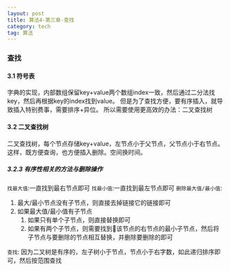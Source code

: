 ```yaml
---
layout: post
title: 算法4-第三章-查找
category: tech
tag: 算法
---
```


### 查找

#### 3.1 符号表

字典的实现，内部数组保留key+value两个数组index一致，然后通过二分法找key，然后再根据key的index找到value。
但是为了查找方便，要有序插入，就导致插入特别费事，需要排序+异位。
所以需要使用更高效的办法：二叉查找树

#### 3.2 二叉查找树
二叉查找树，每个节点存储key+value，左节点小于父节点，父节点小于右节点。
这样，既方便查询，也方便插入删除。空间换时间。

##### 3.2.3 有序性相关的方法与删除操作
`找最大值`:一直找到最右节点即可
`找最小值`:一直找到最左节点即可
`删除最大值/最小值`:
1. 最大/最小节点没有子节点，则直接去掉链接它的链接即可
2. 如果最大值/最小值有子节点
    1. 如果只有单个子节点，则直接替换即可
    2. 如果有两个子节点，则需要找到该节点的右节点的最小子节点，然后将子节点与要删除的节点相互替换，并删除要删除的即可

`查找`: 因为二叉树是有序的，左子树小于节点，节点小于右字数，如此递归排序即可，然后按范围查找